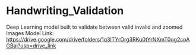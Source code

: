# Handwriting_Validation
Deep Learning model built to validate between valid invalid and zoomed images
Model Link: https://drive.google.com/drive/folders/1q3lTYrOrg3RKu0tYrNXmT0qg2cpAGBaj?usp=drive_link
